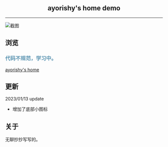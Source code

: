 <h2 align="center">ayorishy's home demo</h2>
<hr>

![截图](https://img.picgo.net/2023/01/13/ec4102cdb797e7e57f39565b90de882711eace48602c974.png)
## 浏览

<h3 style="color:#5b94b1">代码不规范，学习中。</h3>

[ayorishy's home](https://ulife.ink/)
<br>

## 更新

2023/01/13 update
- 增加了底部小图标

## 关于

无聊抄抄写写的。
